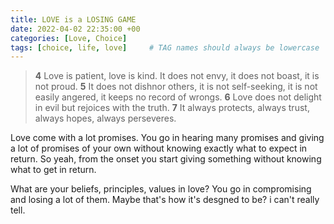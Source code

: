 ```yaml
---
title: LOVE is a LOSING GAME
date: 2022-04-02 22:35:00 +00
categories: [Love, Choice]
tags: [choice, life, love]     # TAG names should always be lowercase
---
```


> **4** Love is patient, love is kind. It does not envy, it does not boast, it is not proud. **5** It does not dishnor others, it is not self-seeking, it is not easily angered, it keeps no record of wrongs. **6** Love does not delight in evil but rejoices with the truth. **7** It always protects, always trust, always hopes, always perseveres.

Love come with a lot promises. You go in hearing many promises and giving a lot of promises of your own without knowing exactly what to expect in return. So yeah, from the onset you start giving something without knowing what to get in return.

What are your beliefs, principles, values in love? You go in compromising and losing a lot of them. Maybe that's how it's desgned to be? i can't really tell.

